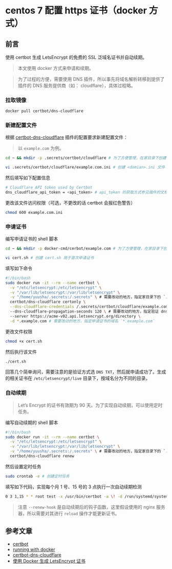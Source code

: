 # centos 7 配置 https 证书（docker 方式）

## 前言

使用 certbot 生成 LetsEncrypt 的免费的 SSL 泛域名证书并自动续期。

> 本文使用 docker 方式来申请和续期。

> 为了过程的方便，需要使用 DNS 插件，所以事先将域名解析转移到提供了插件的 DNS 服务提供商（如： cloudflare），具体过程略。

### 拉取镜像

```sh
docker pull certbot/dns-cloudflare
```

### 新建配置文件

根据 [certbot-dns-cloudflare](https://certbot-dns-cloudflare.readthedocs.io/en/stable/) 插件的配置要求新建配置文件：

> 以 `example.com` 为例。

```sh
cd ~ && mkdir -p .secrets/certbot/cloudflare # 为了方便管理，在家目录下创建专门的文件夹存放配置信息

vi .secrets/certbot/cloudflare/example.com.ini # 创建 <domian>.ini 文件
```

然后填写如下配置信息

```sh
# Cloudflare API token used by Certbot
dns_cloudflare_api_token = <api_token> # api_token 的获取方式参见插件的文档
```

更改该文件访问权限（可选，不更改的话 certbot 会报红色警告）

```sh
chmod 600 example.com.ini
```

### 申请证书

编写申请证书的 shell 脚本

```sh
cd ~ && mkdir -p docker-cmd/cerbot/example.com # 为了方便管理，在家目录下创建专门目录存放脚本文件

vi cert.sh # 创建 cert.sh 用于首次申请证书
```

填写如下命令

```sh
#!/bin/bash
sudo docker run -it --rm --name certbot \
  -v "/etc/letsencrypt:/etc/letsencrypt" \
  -v "/var/lib/letsencrypt:/var/lib/letsencrypt" \
  -v "/home/yuusha/.secrets:/.secrets" \ # 需要改动的地方，指定家目录下的 `.secrets` 映射到容器中 `/.secrets` 目录
  certbot/dns-cloudflare certonly \
  --dns-cloudflare-credentials /.secrets/certbot/cloudflare/example.com.ini \ # 需要改动的地方，指定 `<domain>.ini` 的路径
  --dns-cloudflare-propagation-seconds 120 \ # 需要改动的地方，指定验证 dns 记录之前等待的秒数
  --server https://acme-v02.api.letsencrypt.org/directory \
  -d *.example.com # 需要改动的地方，指定申请证书的域名 `*.example.com`
```

更改文件权限

```sh
chmod +x cert.sh
```

然后执行该文件

```sh
./cert.sh
```

回答几个简单询问，需要注意的是验证方式选 `DNS TXT`，然后就申请成功了。生成的相关证书在 `/etc/letsencrypt/live` 目录下，按域名分为不同的目录。

### 自动续期

> Let’s Encrypt 的证书有效期为 90 天。为了实现自动续期，可以使用定时任务。

编写自动续期的 shell 脚本

```sh
#!/bin/bash
sudo docker run -it --rm --name certbot \
  -v "/etc/letsencrypt:/etc/letsencrypt" \
  -v "/var/lib/letsencrypt:/var/lib/letsencrypt" \
  -v "/home/yuusha/.secrets:/.secrets" \ # 需要改动的地方，指定家目录下的 `.secrets` 映射到容器中 `/.secrets` 目录
  certbot/dns-cloudflare renew
```

然后设置定时任务

```sh
sudo crontab -e # 创建定时任务
```

填写如下代码，实现每个月 1 号、15 号的 3 点执行一次自动续期检测

```sh
0 3 1,15 * * root test -x /usr/bin/certbot -a \! -d /run/systemd/system && perl -e 'sleep int(rand(3600))' && certbot -q renew --renew-hook "systemctl reload nginx"
```

> 注意
> `--renew-hook` 是自动续期后的钩子函数，这里假设使用的 nginx 服务器，所以需要对其进行 `reload` 操作才能更新证书。

## 参考文章

- [certbot](https://certbot.eff.org/lets-encrypt/centosrhel7-nginx)
- [running with docker](https://certbot.eff.org/docs/install.html#running-with-docker)
- [certbot-dns-cloudflare](https://certbot-dns-cloudflare.readthedocs.io/en/stable/)
- [使用 Docker 生成 LetsEncrypt 证书](https://xiaozhou.net/generate-letsencrypt-cert-via-docker-2019-03-13.html)
